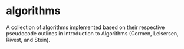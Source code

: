 # algorithms
A collection of algorithms implemented based on their respective pseudocode outlines in Introduction to Algorithms (Cormen, Leisersen, Rivest, and Stein).
